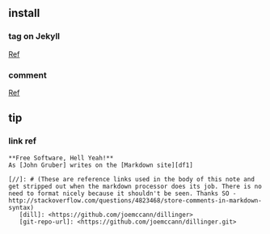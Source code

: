 
## install

### tag on Jekyll

[Ref](https://cnly.github.io/2015/10/04/adding-tags.html)

### comment

[Ref](http://jameszhan.github.io/2014/09/28/github-pages-with-comments.html)

## tip

### link ref
```
**Free Software, Hell Yeah!**
As [John Gruber] writes on the [Markdown site][df1]

[//]: # (These are reference links used in the body of this note and get stripped out when the markdown processor does its job. There is no need to format nicely because it shouldn't be seen. Thanks SO - http://stackoverflow.com/questions/4823468/store-comments-in-markdown-syntax)
   [dill]: <https://github.com/joemccann/dillinger>
   [git-repo-url]: <https://github.com/joemccann/dillinger.git>
```

